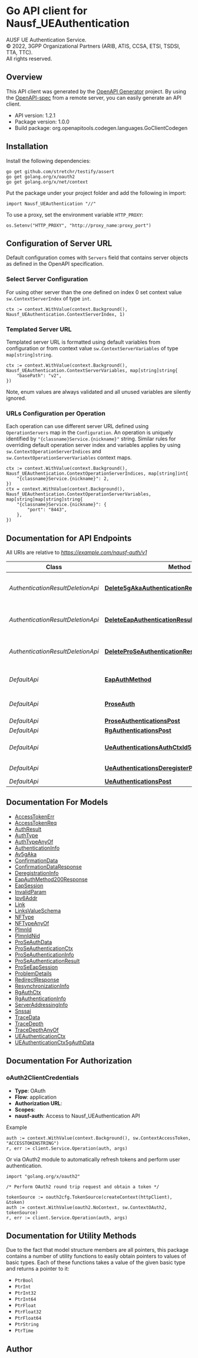 # Go API client for Nausf_UEAuthentication

AUSF UE Authentication Service.  
© 2022, 3GPP Organizational Partners (ARIB, ATIS, CCSA, ETSI, TSDSI, TTA, TTC).  
All rights reserved.


## Overview
This API client was generated by the [OpenAPI Generator](https://openapi-generator.tech) project.  By using the [OpenAPI-spec](https://www.openapis.org/) from a remote server, you can easily generate an API client.

- API version: 1.2.1
- Package version: 1.0.0
- Build package: org.openapitools.codegen.languages.GoClientCodegen

## Installation

Install the following dependencies:

```shell
go get github.com/stretchr/testify/assert
go get golang.org/x/oauth2
go get golang.org/x/net/context
```

Put the package under your project folder and add the following in import:

```golang
import Nausf_UEAuthentication "//"
```

To use a proxy, set the environment variable `HTTP_PROXY`:

```golang
os.Setenv("HTTP_PROXY", "http://proxy_name:proxy_port")
```

## Configuration of Server URL

Default configuration comes with `Servers` field that contains server objects as defined in the OpenAPI specification.

### Select Server Configuration

For using other server than the one defined on index 0 set context value `sw.ContextServerIndex` of type `int`.

```golang
ctx := context.WithValue(context.Background(), Nausf_UEAuthentication.ContextServerIndex, 1)
```

### Templated Server URL

Templated server URL is formatted using default variables from configuration or from context value `sw.ContextServerVariables` of type `map[string]string`.

```golang
ctx := context.WithValue(context.Background(), Nausf_UEAuthentication.ContextServerVariables, map[string]string{
	"basePath": "v2",
})
```

Note, enum values are always validated and all unused variables are silently ignored.

### URLs Configuration per Operation

Each operation can use different server URL defined using `OperationServers` map in the `Configuration`.
An operation is uniquely identified by `"{classname}Service.{nickname}"` string.
Similar rules for overriding default operation server index and variables applies by using `sw.ContextOperationServerIndices` and `sw.ContextOperationServerVariables` context maps.

```golang
ctx := context.WithValue(context.Background(), Nausf_UEAuthentication.ContextOperationServerIndices, map[string]int{
	"{classname}Service.{nickname}": 2,
})
ctx = context.WithValue(context.Background(), Nausf_UEAuthentication.ContextOperationServerVariables, map[string]map[string]string{
	"{classname}Service.{nickname}": {
		"port": "8443",
	},
})
```

## Documentation for API Endpoints

All URIs are relative to *https://example.com/nausf-auth/v1*

Class | Method | HTTP request | Description
------------ | ------------- | ------------- | -------------
*AuthenticationResultDeletionApi* | [**Delete5gAkaAuthenticationResult**](docs/AuthenticationResultDeletionApi.md#delete5gakaauthenticationresult) | **Delete** /ue-authentications/{authCtxId}/5g-aka-confirmation | Deletes the authentication result in the UDM
*AuthenticationResultDeletionApi* | [**DeleteEapAuthenticationResult**](docs/AuthenticationResultDeletionApi.md#deleteeapauthenticationresult) | **Delete** /ue-authentications/{authCtxId}/eap-session | Deletes the authentication result in the UDM
*AuthenticationResultDeletionApi* | [**DeleteProSeAuthenticationResult**](docs/AuthenticationResultDeletionApi.md#deleteproseauthenticationresult) | **Delete** /prose-authentications/{authCtxId}/prose-auth | Deletes the authentication result in the UDM
*DefaultApi* | [**EapAuthMethod**](docs/DefaultApi.md#eapauthmethod) | **Post** /ue-authentications/{authCtxId}/eap-session | 
*DefaultApi* | [**ProseAuth**](docs/DefaultApi.md#proseauth) | **Post** /prose-authentications/{authCtxId}/prose-auth | 
*DefaultApi* | [**ProseAuthenticationsPost**](docs/DefaultApi.md#proseauthenticationspost) | **Post** /prose-authentications | 
*DefaultApi* | [**RgAuthenticationsPost**](docs/DefaultApi.md#rgauthenticationspost) | **Post** /rg-authentications | 
*DefaultApi* | [**UeAuthenticationsAuthCtxId5gAkaConfirmationPut**](docs/DefaultApi.md#ueauthenticationsauthctxid5gakaconfirmationput) | **Put** /ue-authentications/{authCtxId}/5g-aka-confirmation | 
*DefaultApi* | [**UeAuthenticationsDeregisterPost**](docs/DefaultApi.md#ueauthenticationsderegisterpost) | **Post** /ue-authentications/deregister | 
*DefaultApi* | [**UeAuthenticationsPost**](docs/DefaultApi.md#ueauthenticationspost) | **Post** /ue-authentications | 


## Documentation For Models

 - [AccessTokenErr](docs/AccessTokenErr.md)
 - [AccessTokenReq](docs/AccessTokenReq.md)
 - [AuthResult](docs/AuthResult.md)
 - [AuthType](docs/AuthType.md)
 - [AuthTypeAnyOf](docs/AuthTypeAnyOf.md)
 - [AuthenticationInfo](docs/AuthenticationInfo.md)
 - [Av5gAka](docs/Av5gAka.md)
 - [ConfirmationData](docs/ConfirmationData.md)
 - [ConfirmationDataResponse](docs/ConfirmationDataResponse.md)
 - [DeregistrationInfo](docs/DeregistrationInfo.md)
 - [EapAuthMethod200Response](docs/EapAuthMethod200Response.md)
 - [EapSession](docs/EapSession.md)
 - [InvalidParam](docs/InvalidParam.md)
 - [Ipv6Addr](docs/Ipv6Addr.md)
 - [Link](docs/Link.md)
 - [LinksValueSchema](docs/LinksValueSchema.md)
 - [NFType](docs/NFType.md)
 - [NFTypeAnyOf](docs/NFTypeAnyOf.md)
 - [PlmnId](docs/PlmnId.md)
 - [PlmnIdNid](docs/PlmnIdNid.md)
 - [ProSeAuthData](docs/ProSeAuthData.md)
 - [ProSeAuthenticationCtx](docs/ProSeAuthenticationCtx.md)
 - [ProSeAuthenticationInfo](docs/ProSeAuthenticationInfo.md)
 - [ProSeAuthenticationResult](docs/ProSeAuthenticationResult.md)
 - [ProSeEapSession](docs/ProSeEapSession.md)
 - [ProblemDetails](docs/ProblemDetails.md)
 - [RedirectResponse](docs/RedirectResponse.md)
 - [ResynchronizationInfo](docs/ResynchronizationInfo.md)
 - [RgAuthCtx](docs/RgAuthCtx.md)
 - [RgAuthenticationInfo](docs/RgAuthenticationInfo.md)
 - [ServerAddressingInfo](docs/ServerAddressingInfo.md)
 - [Snssai](docs/Snssai.md)
 - [TraceData](docs/TraceData.md)
 - [TraceDepth](docs/TraceDepth.md)
 - [TraceDepthAnyOf](docs/TraceDepthAnyOf.md)
 - [UEAuthenticationCtx](docs/UEAuthenticationCtx.md)
 - [UEAuthenticationCtx5gAuthData](docs/UEAuthenticationCtx5gAuthData.md)


## Documentation For Authorization



### oAuth2ClientCredentials


- **Type**: OAuth
- **Flow**: application
- **Authorization URL**: 
- **Scopes**: 
 - **nausf-auth**: Access to Nausf_UEAuthentication API

Example

```golang
auth := context.WithValue(context.Background(), sw.ContextAccessToken, "ACCESSTOKENSTRING")
r, err := client.Service.Operation(auth, args)
```

Or via OAuth2 module to automatically refresh tokens and perform user authentication.

```golang
import "golang.org/x/oauth2"

/* Perform OAuth2 round trip request and obtain a token */

tokenSource := oauth2cfg.TokenSource(createContext(httpClient), &token)
auth := context.WithValue(oauth2.NoContext, sw.ContextOAuth2, tokenSource)
r, err := client.Service.Operation(auth, args)
```


## Documentation for Utility Methods

Due to the fact that model structure members are all pointers, this package contains
a number of utility functions to easily obtain pointers to values of basic types.
Each of these functions takes a value of the given basic type and returns a pointer to it:

* `PtrBool`
* `PtrInt`
* `PtrInt32`
* `PtrInt64`
* `PtrFloat`
* `PtrFloat32`
* `PtrFloat64`
* `PtrString`
* `PtrTime`

## Author



